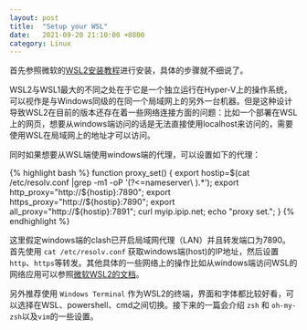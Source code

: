 ```yaml
---
layout: post
title:  "Setup your WSL"
date:   2021-09-20 21:10:00 +0800
category: Linux
---
```


首先参照微软的[WSL2安装教程](https://docs.microsoft.com/en-us/windows/wsl/install-win10)进行安装，具体的步骤就不细说了。

WSL2与WSL1最大的不同之处在于它是一个独立运行在Hyper-V上的操作系统，可以视作是与Windows同级的在同一个局域网上的另外一台机器。但是这种设计导致WSL2在目前的版本还存在着一些网络连接方面的问题：比如一个部署在WSL上的网页，想要从windows端访问的话是无法直接使用localhost来访问的，需要使用WSL在局域网上的地址才可以访问。

同时如果想要从WSL端使用windows端的代理，可以设置如下的代理：

{% highlight bash %}
function proxy_set() {
    export hostip=$(cat /etc/resolv.conf |grep -m1 -oP '(?<=nameserver\ ).*');
    export http_proxy="http://${hostip}:7890";
    export https_proxy="http://${hostip}:7890";
    export all_proxy="http://${hostip}:7891";
    curl myip.ipip.net;
    echo "proxy set.";
}
{% endhighlight %}

这里假定windows端的clash已开启局域网代理（LAN）并且转发端口为7890。首先使用 `cat /etc/resolv.conf` 获取windows端(host)的IP地址，然后设置`http`、`https`等转发。其他具体的一些网络上的操作比如从windows端访问WSL的网络应用可以参照[微软WSL2的文档](https://docs.microsoft.com/en-us/windows/wsl/compare-versions)。

另外推荐使用 `Windows Terminal` 作为WSL2的终端，界面和字体都比较好看，可以选择在WSL、powershell、cmd之间切换。接下来的一篇会介绍 `zsh` 和 `oh-my-zsh`以及`vim`的一些设置。
